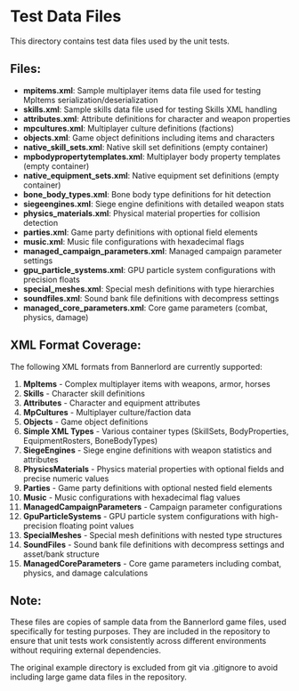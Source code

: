 # Test Data Files

This directory contains test data files used by the unit tests.

## Files:

- **mpitems.xml**: Sample multiplayer items data file used for testing MpItems serialization/deserialization
- **skills.xml**: Sample skills data file used for testing Skills XML handling
- **attributes.xml**: Attribute definitions for character and weapon properties
- **mpcultures.xml**: Multiplayer culture definitions (factions)
- **objects.xml**: Game object definitions including items and characters
- **native_skill_sets.xml**: Native skill set definitions (empty container)
- **mpbodypropertytemplates.xml**: Multiplayer body property templates (empty container)
- **native_equipment_sets.xml**: Native equipment set definitions (empty container)
- **bone_body_types.xml**: Bone body type definitions for hit detection
- **siegeengines.xml**: Siege engine definitions with detailed weapon stats
- **physics_materials.xml**: Physical material properties for collision detection
- **parties.xml**: Game party definitions with optional field elements
- **music.xml**: Music file configurations with hexadecimal flags
- **managed_campaign_parameters.xml**: Managed campaign parameter settings
- **gpu_particle_systems.xml**: GPU particle system configurations with precision floats
- **special_meshes.xml**: Special mesh definitions with type hierarchies
- **soundfiles.xml**: Sound bank file definitions with decompress settings
- **managed_core_parameters.xml**: Core game parameters (combat, physics, damage)

## XML Format Coverage:

The following XML formats from Bannerlord are currently supported:
1. **MpItems** - Complex multiplayer items with weapons, armor, horses
2. **Skills** - Character skill definitions
3. **Attributes** - Character and equipment attributes
4. **MpCultures** - Multiplayer culture/faction data
5. **Objects** - Game object definitions
6. **Simple XML Types** - Various container types (SkillSets, BodyProperties, EquipmentRosters, BoneBodyTypes)
7. **SiegeEngines** - Siege engine definitions with weapon statistics and attributes
8. **PhysicsMaterials** - Physics material properties with optional fields and precise numeric values
9. **Parties** - Game party definitions with optional nested field elements
10. **Music** - Music configurations with hexadecimal flag values
11. **ManagedCampaignParameters** - Campaign parameter configurations
12. **GpuParticleSystems** - GPU particle system configurations with high-precision floating point values
13. **SpecialMeshes** - Special mesh definitions with nested type structures
14. **SoundFiles** - Sound bank file definitions with decompress settings and asset/bank structure
15. **ManagedCoreParameters** - Core game parameters including combat, physics, and damage calculations

## Note:

These files are copies of sample data from the Bannerlord game files, used specifically for testing purposes. They are included in the repository to ensure that unit tests work consistently across different environments without requiring external dependencies.

The original example directory is excluded from git via .gitignore to avoid including large game data files in the repository. 